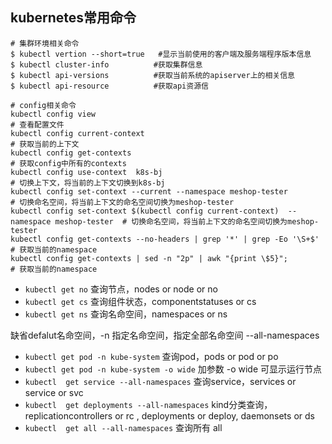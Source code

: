 ## kubernetes常用命令

```
# 集群环境相关命令
$ kubectl vertion --short=true   #显示当前使用的客户端及服务端程序版本信息
$ kubectl cluster-info　　　　　　#获取集群信息
$ kubectl api-versions　　　　　　#获取当前系统的apiserver上的相关信息
$ kubectl api-resource　　　　　　#获取api资源信
```

```
# config相关命令
kubectl config view                                                                      # 查看配置文件
kubectl config current-context                                                           # 获取当前的上下文                    
kubectl config get-contexts                                                              # 获取config中所有的contexts
kubectl config use-context  k8s-bj                                                       # 切换上下文，将当前的上下文切换到k8s-bj
kubectl config set-context --current --namespace meshop-tester                           # 切换命名空间，将当前上下文的命名空间切换为meshop-tester
kubectl config set-context $(kubectl config current-context)  --namespace meshop-tester  # 切换命名空间，将当前上下文的命名空间切换为meshop-tester
kubectl config get-contexts --no-headers | grep '*' | grep -Eo '\S+$'                    # 获取当前的namespace
kubectl config get-contexts | sed -n "2p" | awk "{print \$5}";                           # 获取当前的namespace
```

+ `kubectl get no`                              查询节点，nodes or node or no           
+ `kubectl get cs`                              查询组件状态，componentstatuses or cs    
+ `kubectl get ns`                              查询名命空间，namespaces or ns           

缺省defalut名命空间，-n 指定名命空间，指定全部名命空间 --all-namespaces

+ `kubectl get pod -n kube-system`               查询pod，pods or pod or po               
+ `kubectl get pod -n kube-system -o wide`       加参数 -o wide 可显示运行节点             
+ `kubectl  get service --all-namespaces`        查询service，services or service or svc  
+ `kubectl  get deployments --all-namespaces`    kind分类查询，replicationcontrollers or rc , deployments or deploy, daemonsets or ds
+ `kubectl  get all --all-namespaces`            查询所有 all